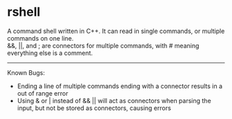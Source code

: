 # rshell

A command shell written in C++. It can read in single commands, or multiple commands on one line.  
&&, ||, and ; are connectors for multiple commands, with # meaning everything else is a comment.

---

Known Bugs:

  * Ending a line of multiple commands ending with a connector results in a out of range error
  * Using & or | instead of && || will act as connectors when parsing the input, but not be stored as connectors, causing errors

